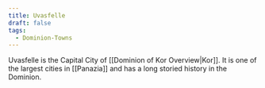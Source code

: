 ```yaml
---
title: Uvasfelle
draft: false
tags:
  - Dominion-Towns
---
```

 Uvasfelle is the Capital City of [[Dominion of Kor Overview|Kor]]. It is one of the largest cities in [[Panazia]] and has a long storied history in the Dominion.